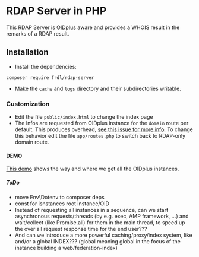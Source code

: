 # RDAP Server in PHP
This RDAP Server is [OIDplus](https://oidplus.com/) aware and provides a WHOIS result in the remarks of a RDAP result.

## Installation
- Install the dependencies:
````
composer require frdl/rdap-server
````
- Make the `cache` and `logs` directory and their subdirectories writable.

### Customization
- Edit the file `public/index.html` to change the index page
- The Infos are requested from OIDplus instance for the `domain` route per default. This produces overhead, [see this issue for more info](https://startforum.de/comment/perma?id=555). To change this behavior edit the file `app/routes.php` to switch back to RDAP-only domain route.

#### DEMO
[This demo](https://rdap.frdl.de/oid/1.3.6.1.4.1.37476.30.9) shows the way and where we get all the OIDplus instances.


##### ToDo
- move Env\Dotenv to composer deps
- const for isnstances root instance/OID
- Instead of requesting all instances in a sequence, can we start asynchronous requests/threads (by e.g. exec, AMP framework, ...) and wait/collect (like Promise.all) for them in the main thread, to speed up the over all request response time for the end user???
- And can we introduce a more powerful caching/proxy/index system, like and/or a global INDEX??? (global meaning global in the focus of the instance building a web/federation-index)
